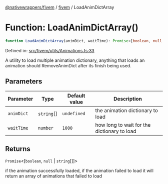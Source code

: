 [@nativewrappers/fivem](../../README.md) / [fivem](../README.md) / LoadAnimDictArray

# Function: LoadAnimDictArray()

```ts
function LoadAnimDictArray(animDict, waitTime): Promise<[boolean, null | string[]]>
```

Defined in: [src/fivem/utils/Animations.ts:33](https://github.com/nativewrappers/nativewrappers/blob/84be26c83fecd998aefe2c41198ac733aa3abad7/src/fivem/utils/Animations.ts#L33)

A utility to load multiple animation dictionary, anything that loads an animation should RemoveAnimDict after its finish being used.

## Parameters

| Parameter | Type | Default value | Description |
| ------ | ------ | ------ | ------ |
| `animDict` | `string`[] | `undefined` | the animation dictionary to load |
| `waitTime` | `number` | `1000` | how long to wait for the dictionary to load |

## Returns

`Promise`\<\[`boolean`, `null` \| `string`[]\]\>

if the animation successfully loaded, if the animation failed to load it will return an array of animations that failed to load
